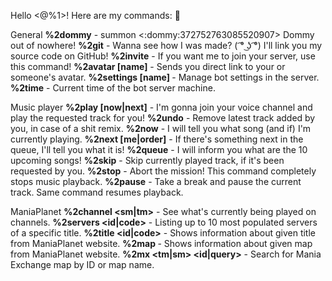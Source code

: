 Hello <@%1>! Here are my commands: :butterfly:

General
**%2dommy** - summon <:dommy:372752763085520907> Dommy out of nowhere!
**%2git** - Wanna see how I was made? ( ͡° ͜ʖ ͡°) I'll link you my source code on GitHub!
**%2invite** - If you want me to join your server, use this command!
**%2avatar [name]** - Sends you direct link to your or someone's avatar.
**%2settings [name] <value>** - Manage bot settings in the server.
**%2time** - Current time of the bot server machine.

Music player
**%2play <url> [now|next]** - I'm gonna join your voice channel and play the requested track for you!
**%2undo** - Remove latest track added by you, in case of a shit remix.
**%2now** - I will tell you what song (and if) I'm currently playing.
**%2next [me|order]** - If there's something next in the queue, I'll tell you what it is!
**%2queue** - I will inform you what are the 10 upcoming songs!
**%2skip** - Skip currently played track, if it's been requested by you.
**%2stop** - Abort the mission! This command completely stops music playback.
**%2pause** - Take a break and pause the current track. Same command resumes playback.

ManiaPlanet
**%2channel <sm|tm>** - See what's currently being played on channels.
**%2servers <id|code>** - Listing up to 10 most populated servers of a specific title.
**%2title <id|code>** - Shows information about given title from ManiaPlanet website.
**%2map <uid>** - Shows information about given map from ManiaPlanet website.
**%2mx <tm|sm> <id|query>** - Search for Mania Exchange map by ID or map name.